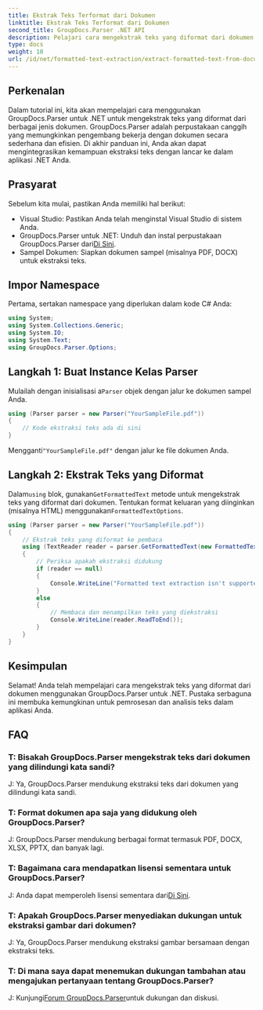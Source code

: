 ```yaml
---
title: Ekstrak Teks Terformat dari Dokumen
linktitle: Ekstrak Teks Terformat dari Dokumen
second_title: GroupDocs.Parser .NET API
description: Pelajari cara mengekstrak teks yang diformat dari dokumen menggunakan GroupDocs.Parser untuk .NET. Ekstraksi teks sederhana dan efisien untuk aplikasi Anda.
type: docs
weight: 10
url: /id/net/formatted-text-extraction/extract-formatted-text-from-document/
---
```

## Perkenalan
Dalam tutorial ini, kita akan mempelajari cara menggunakan GroupDocs.Parser untuk .NET untuk mengekstrak teks yang diformat dari berbagai jenis dokumen. GroupDocs.Parser adalah perpustakaan canggih yang memungkinkan pengembang bekerja dengan dokumen secara sederhana dan efisien. Di akhir panduan ini, Anda akan dapat mengintegrasikan kemampuan ekstraksi teks dengan lancar ke dalam aplikasi .NET Anda.
## Prasyarat
Sebelum kita mulai, pastikan Anda memiliki hal berikut:
- Visual Studio: Pastikan Anda telah menginstal Visual Studio di sistem Anda.
-  GroupDocs.Parser untuk .NET: Unduh dan instal perpustakaan GroupDocs.Parser dari[Di Sini](https://releases.groupdocs.com/parser/net/).
- Sampel Dokumen: Siapkan dokumen sampel (misalnya PDF, DOCX) untuk ekstraksi teks.
## Impor Namespace
Pertama, sertakan namespace yang diperlukan dalam kode C# Anda:
```csharp
using System;
using System.Collections.Generic;
using System.IO;
using System.Text;
using GroupDocs.Parser.Options;
```
## Langkah 1: Buat Instance Kelas Parser
 Mulailah dengan inisialisasi a`Parser` objek dengan jalur ke dokumen sampel Anda.
```csharp
using (Parser parser = new Parser("YourSampleFile.pdf"))
{
    // Kode ekstraksi teks ada di sini
}
```
 Mengganti`"YourSampleFile.pdf"` dengan jalur ke file dokumen Anda.

## Langkah 2: Ekstrak Teks yang Diformat
 Dalam`using` blok, gunakan`GetFormattedText` metode untuk mengekstrak teks yang diformat dari dokumen. Tentukan format keluaran yang diinginkan (misalnya HTML) menggunakan`FormattedTextOptions`.
```csharp
using (Parser parser = new Parser("YourSampleFile.pdf"))
{
    // Ekstrak teks yang diformat ke pembaca
    using (TextReader reader = parser.GetFormattedText(new FormattedTextOptions(FormattedTextMode.Html)))
    {
        // Periksa apakah ekstraksi didukung
        if (reader == null)
        {
            Console.WriteLine("Formatted text extraction isn't supported.");
        }
        else
        {
            // Membaca dan menampilkan teks yang diekstraksi
            Console.WriteLine(reader.ReadToEnd());
        }
    }
}
```

## Kesimpulan
Selamat! Anda telah mempelajari cara mengekstrak teks yang diformat dari dokumen menggunakan GroupDocs.Parser untuk .NET. Pustaka serbaguna ini membuka kemungkinan untuk pemrosesan dan analisis teks dalam aplikasi Anda.

## FAQ
### T: Bisakah GroupDocs.Parser mengekstrak teks dari dokumen yang dilindungi kata sandi?
J: Ya, GroupDocs.Parser mendukung ekstraksi teks dari dokumen yang dilindungi kata sandi.
### T: Format dokumen apa saja yang didukung oleh GroupDocs.Parser?
J: GroupDocs.Parser mendukung berbagai format termasuk PDF, DOCX, XLSX, PPTX, dan banyak lagi.
### T: Bagaimana cara mendapatkan lisensi sementara untuk GroupDocs.Parser?
 J: Anda dapat memperoleh lisensi sementara dari[Di Sini](https://purchase.groupdocs.com/temporary-license/).
### T: Apakah GroupDocs.Parser menyediakan dukungan untuk ekstraksi gambar dari dokumen?
J: Ya, GroupDocs.Parser mendukung ekstraksi gambar bersamaan dengan ekstraksi teks.
### T: Di mana saya dapat menemukan dukungan tambahan atau mengajukan pertanyaan tentang GroupDocs.Parser?
 J: Kunjungi[Forum GroupDocs.Parser](https://forum.groupdocs.com/c/parser/17)untuk dukungan dan diskusi.